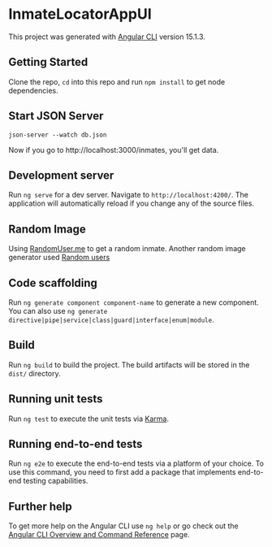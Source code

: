 # InmateLocatorAppUI

This project was generated with [Angular CLI](https://github.com/angular/angular-cli) version 15.1.3.

## Getting Started
Clone the repo, `cd` into this repo and run `npm install` to get node dependencies.

## Start JSON Server
`json-server --watch db.json`

Now if you go to http://localhost:3000/inmates, you'll get data.

## Development server

Run `ng serve` for a dev server. Navigate to `http://localhost:4200/`. The application will automatically reload if you change any of the source files.

## Random Image
Using [RandomUser.me](https://randomuser.me/) to get a random inmate.
Another random image generator used [Random users](https://xsgames.co/randomusers/)

## Code scaffolding

Run `ng generate component component-name` to generate a new component. You can also use `ng generate directive|pipe|service|class|guard|interface|enum|module`.

## Build

Run `ng build` to build the project. The build artifacts will be stored in the `dist/` directory.

## Running unit tests

Run `ng test` to execute the unit tests via [Karma](https://karma-runner.github.io).

## Running end-to-end tests

Run `ng e2e` to execute the end-to-end tests via a platform of your choice. To use this command, you need to first add a package that implements end-to-end testing capabilities.

## Further help

To get more help on the Angular CLI use `ng help` or go check out the [Angular CLI Overview and Command Reference](https://angular.io/cli) page.
